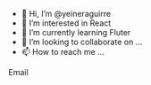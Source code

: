 - 👋 Hi, I’m @yeineraguirre
- 👀 I’m interested in React
- 🌱 I’m currently learning Fluter
- 💞️ I’m looking to collaborate on ...
- 📫 How to reach me ...

<!---
yeineraguirre/yeineraguirre is a ✨ special ✨ repository because its `README.md` (this file) appears on your GitHub profile.
You can click the Preview link to take a look at your changes.
--->
Email
